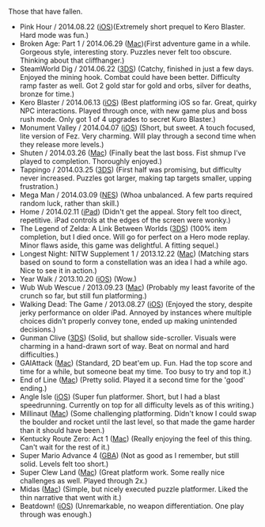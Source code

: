 Those that have fallen.

- Pink Hour / 2014.08.22 ([iOS](http://www.playism-games.com/games/pinkhour/))(Extremely short prequel to Kero Blaster. Hard mode was fun.)
- Broken Age: Part 1 / 2014.06.29 ([Mac](http://www.brokenagegame.com))(First adventure game in a while. Gorgeous style, interesting story. Puzzles never felt too obscure. Thinking about that cliffhanger.)
- SteamWorld Dig / 2014.06.22 ([3DS](http://steamworldgames.com/dig/)) (Catchy, finished in just a few days. Enjoyed the mining hook. Combat could have been better. Difficulty ramp faster as well. Got 2 gold star for gold and orbs, silver for deaths, bronze for time.)
- Kero Blaster / 2014.06.13 ([iOS](http://www.playism-games.com/games/keroblaster/)) (Best platforming iOS so far. Great, quirky NPC interactions. Played through once, with new game plus and boss rush mode. Only got 1 of 4 upgrades to secret Kuro Blaster.)
- Monument Valley / 2014.04.07 ([iOS](http://www.monumentvalleygame.com)) (Short, but sweet. A touch focused, lite version of Fez. Very charming. Will play through a second time when they release more levels.)
- Shuten / 2014.03.26  ([Mac](http://retrogamecrunch.com/games/6/shuten)) (Finally beat the last boss. Fist shmup I've played to completion. Thoroughly enjoyed.)
- Tappingo / 2014.03.25 ([3DS](http://www.goodbyegalaxygames.com/tappingo/)) (First half was promising, but difficulty never increased. Puzzles got larger, making tap targets smaller, upping frustration.)
- Mega Man / 2014.03.09 ([NES](http://megaman.capcom.com)) (Whoa unbalanced. A few parts required random luck, rather than skill.)
- Home / 2014.02.11 ([iPad](http://homehorror.com)) (Didn't get the appeal. Story felt too direct, repetitive. iPad controls at the edges of the screen were wonky.)
- The Legend of Zelda: A Link Between Worlds ([3DS](http://zelda.com/link-between-worlds/)) (100% item completion, but I died once. Will go for perfect on a Hero mode replay. Minor flaws aside, this game was delightful. A fitting sequel.)
- Longest Night: NITW Supplement 1 / 2013.12.22 ([Mac](http://www.nightinthewoods.com)) (Matching stars based on sound to form a constellation was an idea I had a while ago. Nice to see it in action.)
- Year Walk / 2013.10.20 ([iOS](http://simogo.com/games/yearwalk/)) (Wow.)
- Wub Wub Wescue / 2013.09.23 ([Mac](http://retrogamecrunch.com/games/4/beat-drop)) (Probably my least favorite of the crunch so far, but still fun platforming.)
- Walking Dead: The Game / 2013.08.27 ([iOS](http://www.telltalegames.com/walkingdead)) (Enjoyed the story, despite jerky performance on older iPad. Annoyed by instances where multiple choices didn't properly convey tone, ended up making unintended decisions.)
- Gunman Clive ([3DS](http://www.gunmanclive.com)) (Solid, but shallow side-scroller. Visuals were charming in a hand-drawn sort of way. Beat on normal and hard difficulties.)
- GAIAttack ([Mac](http://retrogamecrunch.com/games/2/gaiattack)) (Standard, 2D beat'em up. Fun. Had the top score and time for a while, but someone beat my time. Too busy to try and top it.)
- End of Line ([Mac](http://retrogamecrunch.com/games/1/end-of-line)) (Pretty solid. Played it a second time for the 'good' ending.)
- Angle Isle ([iOS](http://rustymoyher.com/ludumdare/angleisle/)) (Super fun platformer. Short, but I had a blast speedrunning. Currently on top for all difficulty levels as of this writing.)
- Millinaut ([Mac](http://www.shauninman.com/ludumdare/millinaut/)) (Some challenging platforming. Didn't know I could swap the boulder and rocket until the last level, so that made the game harder than it should have been.)
- Kentucky Route Zero: Act 1 ([Mac](http://kentuckyroutezero.com)) (Really enjoying the feel of this thing. Can't wait for the rest of it.)
- Super Mario Advance 4 ([GBA](http://en.wikipedia.org/wiki/Super_Mario_Advance_4:_Super_Mario_Bros._3)) (Not as good as I remember, but still solid. Levels felt too short.)
- Super Clew Land ([Mac](http://retrogamecrunch.com)) (Great platform work. Some really nice challenges as well. Played through 2x.)
- Midas ([Mac](http://wanderlands.org/main/midas)) (Simple, but nicely executed puzzle platformer. Liked the thin narrative that went with it.)
- Beatdown! ([iOS](http://www.ravenousgames.com/games)) (Unremarkable, no weapon differentiation. One play through was enough.)
